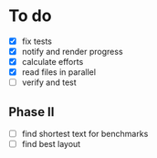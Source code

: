 # To do

- [x] fix tests
- [x] notify and render progress
- [x] calculate efforts
- [x] read files in parallel
- [ ] verify and test

## Phase II

- [ ] find shortest text for benchmarks
- [ ] find best layout